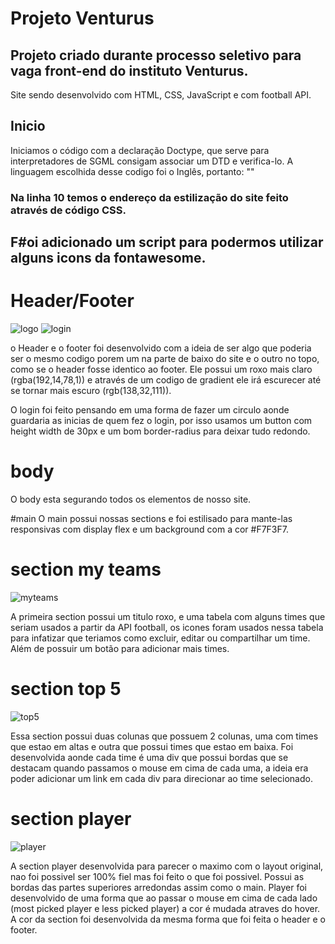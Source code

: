 # Projeto Venturus

## Projeto criado durante processo seletivo para vaga front-end do instituto Venturus.

Site sendo desenvolvido com HTML, CSS, JavaScript e com football API.

## Inicio

Iniciamos o código com a declaração Doctype, que serve para interpretadores de SGML consigam associar um DTD e verifica-lo.
A linguagem escolhida desse codigo foi o Inglês, portanto: "<html lang="en">"

### Na linha 10 temos o endereço da estilização do site feito através de código CSS.
## F#oi adicionado um script para podermos utilizar alguns icons da fontawesome.

# Header/Footer

![logo](https://github.com/Gustavobenedito64a/venturus-1.0.0/blob/main/imagens/imagens-readme/logo.png)
![login](https://github.com/Gustavobenedito64a/venturus-1.0.0/blob/main/imagens/imagens-readme/login.png)

o Header e o footer foi desenvolvido com a ideia de ser algo que poderia ser o mesmo codigo porem um na parte de baixo do site e o outro no topo, como se o header fosse identico ao footer.
Ele possui um roxo mais claro (rgba(192,14,78,1)) e através de um codigo de gradient ele irá escurecer até se tornar mais escuro (rgb(138,32,111)).

O login foi feito pensando em uma forma de fazer um circulo aonde guardaria as inicias de quem fez o login, por isso usamos um button com height width de 30px e um bom border-radius para deixar tudo redondo.


# body 
O body esta segurando todos os elementos de nosso site.

#main
O main possui nossas sections e foi estilisado para mante-las responsivas com display flex e um background com a cor #F7F3F7.

# section my teams

![myteams](https://github.com/Gustavobenedito64a/venturus-1.0.0/blob/main/imagens/imagens-readme/myteams.png)

A primeira section possui um titulo roxo, e uma tabela com alguns times que seriam usados a partir da API football, os icones foram usados nessa tabela para infatizar que teriamos como excluir, editar ou compartilhar um time. Além de possuir um botão para adicionar mais times.

# section top 5

![top5](https://github.com/Gustavobenedito64a/venturus-1.0.0/blob/main/imagens/imagens-readme/top5.png)

Essa section possui duas colunas que possuem 2 colunas, uma com times que estao em altas e outra que possui times que estao em baixa. Foi desenvolvida aonde cada time é uma div que possui bordas que se destacam quando passamos o mouse em cima de cada uma, a ideia era poder adicionar um link em cada div para direcionar ao time selecionado.


# section player

![player](https://github.com/Gustavobenedito64a/venturus-1.0.0/blob/main/imagens/imagens-readme/player.png)

A section player desenvolvida para parecer o maximo com o layout original, nao foi possivel ser 100% fiel mas foi feito o que foi possivel. Possui as bordas das partes superiores arredondas assim como o main. Player foi desenvolvido de uma forma que ao passar o mouse em cima de cada lado (most picked player e less picked player) a cor é mudada atraves do hover. A cor da section foi desenvolvida da mesma forma que foi feita o header e o footer.
